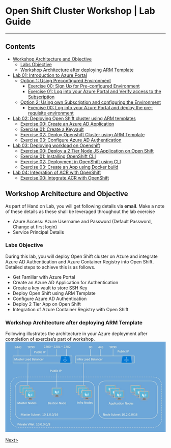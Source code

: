 # Open Shift Cluster Workshop | Lab Guide

***

## Contents
<!-- TOC -->

* [Workshop Architecture and Objective](#workshop-architecture-and-objective)
   * [Labs Objective](#labs-objective)	
   * [Workshop Architecture after deploying ARM Template](#workshop-architecture-after-deploying-arm-template)	
* [Lab 01: Introduction to Azure Portal](docs/Lab%2001:%20Introduction-to-Azure-Portal.md)	
   * [Option 1: Using Preconfigured Environment](docs//Lab%2001:%20Introduction-to-Azure-Portal.md#option-1-using-preconfigured-environment)
     * [Exercise 00: Sign Up for Pre-configured Environment](docs//Lab%2001:%20Introduction-to-Azure-Portal.md#exercise-00-sign-up-for-pre-configured-environment)     
     * [Exercise 01: Log into your Azure Portal and Verify access to the Subscription](docs//Lab%2001:%20Introduction-to-Azure-Portal.md#exercise-01-log-into-your-azure-portal-and-verify-access-to-the-subscription)
   * [Option 2: Using own Subscription and configuring the Environment](docs//Lab%2001:%20Introduction-to-Azure-Portal.md#option-2-using-own-subscription-and-configuring-the-environment)
     * [Exercise 00: Log into your Azure Portal and deploy the pre-requisite environment](docs/Lab%2001:%20Introduction-to-Azure-Portal.md#exercise-00-log-into-your-azure-portal-and-deploy-the-pre-requisite-environment)
* [Lab 02: Deploying Open Shift cluster using ARM templates](docs/Lab%2002:%20Deploying-OpenShift-cluster-using-ARM-templates.md)
   * [Exercise 00: Create an Azure AD Application](docs/Lab%2002:%20Deploying-OpenShift-cluster-using-ARM-templates.md#exercise-00-create-an-azure-ad-application)
   * [Exercise 01: Create a Keyvault](docs/Lab%2002:%20Deploying-OpenShift-cluster-using-ARM-templates.md#exercise-01-create-a-keyvault)
   * [Exercise 02: Deploy Openshift Cluster using ARM Template](docs/Lab%2002:%20Deploying-OpenShift-cluster-using-ARM-templates.md#exercise-02-deploy-openshift-cluster-using-arm-template)
   * [Exercise 03: Configure Azure AD Authentication](docs/Lab%2002:%20Deploying-OpenShift-cluster-using-ARM-templates.md#exercise-03-configure-azure-ad-authentication)
* [Lab 03: Deploying workload on Openshift](docs/Lab%2003:%20Deploying-workload-on-Openshift.md)
   * [Exercise 00: Deploy a 2 Tier Node JS Application on Open Shift](docs/Lab%2003:%20Deploying-workload-on-Openshift.md#exercise-00-deploy-a-2-tier-node-js-application-on-open-shift)
   * [Exercise 01: Installing OpenShift CLI](docs/Lab%2003:%20Deploying-workload-on-Openshift.md#exercise-01-installing-openshift-cli)
   * [Exercise 02: Deployment in OpenShift using CLI](docs/Lab%2003:%20Deploying-workload-on-Openshift.md#exercise-02-deployment-in-openshift-using-cli)
   * [Exercise 03: Create an App using Docker build](docs/Lab%2003:%20Deploying-workload-on-Openshift.md#exercise-03-create-an-app-using-docker-build)
* [Lab 04: Integration of ACR with OpenShift](docs/Lab%2004:%20Integration-of-ACR-%20with-OpenShift.md)
   * [Exercise 00: Integrate ACR with OpenShift](docs/Lab%2004:%20Integration-of-ACR-%20with-OpenShift.md#exercise-00-integrate-acr-with-openshift)
<!-- /TOC -->

## Workshop Architecture and Objective
 As part of Hand on Lab, you will get following details via **email**. Make a note of these details as these shall be leveraged throughout the lab exercise
- Azure Access: Azure Username and Password (Default Password, Change at first login)
- Service Principal Details

### Labs Objective
During this lab, you will deploy Open Shift cluster on Azure and integrate Azure AD Authentication and Azure Container Registry into Open Shift. Detailed steps to achieve this is as follows.
- Get Familiar with Azure Portal
-	Create an Azure AD Application for Authentication
-	Create a key vault to store SSH Key
-	Deploy Open Shift using ARM Template
-	Configure Azure AD Authentication
-	Deploy 2 Tier App on Open Shift
-	Integration of Azure Container Registry with Open Shift

### Workshop Architecture after deploying ARM Template
Following illustrates the architecture in your Azure deployment after completion of exercise’s part of workshop.
<img src="images/1workshop_arch.jpg"/>

[Next>](docs/Lab%2001:%20Introduction-to-Azure-Portal.md)
